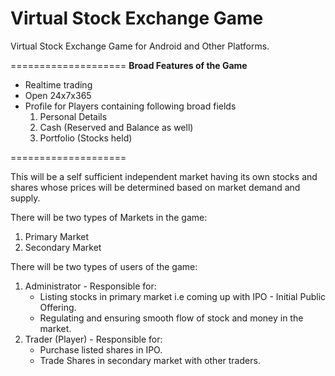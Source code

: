 # Virtual Stock Exchange Game
<p>Virtual Stock Exchange Game for Android and Other Platforms.<p>
====================
<b>Broad Features of the Game</b>
<ul>
<li>Realtime trading
<li>Open 24x7x365
<li>Profile for Players containing following broad fields
<ol><li>Personal Details
<li>Cash (Reserved and Balance as well)
<li>Portfolio (Stocks held)
</ol>
</ul>
====================
<p>This will be a self sufficient independent market having its own stocks and shares whose prices will be determined based on market demand and supply.</p>
<p>There will be two types of Markets in the game:
<ol><li>Primary Market<li>Secondary Market</ol></p>
<p>There will be two types of users of the game:
<ol>
<li>Administrator - Responsible for:
<ul><li>Listing stocks in primary market i.e coming up with IPO - Initial Public Offering.
<li>Regulating and ensuring smooth flow of stock and money in the market.</ul>
<li>Trader (Player) - Responsible for:
<ul><li>Purchase listed shares in IPO.
<li>Trade Shares in secondary market with other traders.</ul>
</ol></p>
